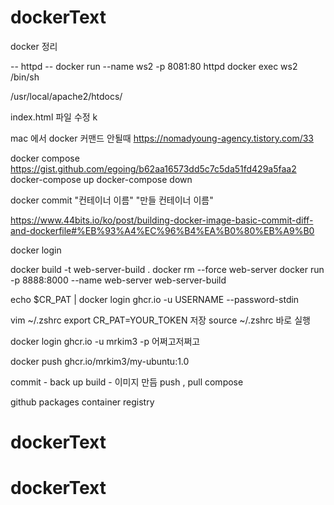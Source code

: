 # dockerText

docker 정리

-- httpd --
docker run --name ws2 -p 8081:80 httpd
docker exec ws2 /bin/sh

/usr/local/apache2/htdocs/

index.html 파일 수정 k

mac 에서 docker 커맨드 안될때 
https://nomadyoung-agency.tistory.com/33

docker compose
https://gist.github.com/egoing/b62aa16573dd5c7c5da51fd429a5faa2
docker-compose up
docker-compose down

docker commit "컨테이너 이름" "만들 컨테이너 이름"

https://www.44bits.io/ko/post/building-docker-image-basic-commit-diff-and-dockerfile#%EB%93%A4%EC%96%B4%EA%B0%80%EB%A9%B0


docker login

docker build -t web-server-build .
docker rm --force web-server
docker run -p 8888:8000 --name web-server web-server-build


echo $CR_PAT | docker login ghcr.io -u USERNAME --password-stdin

vim ~/.zshrc 
export CR_PAT=YOUR_TOKEN 저장 
source ~/.zshrc 바로 실행

docker login ghcr.io -u mrkim3 -p 어쩌고저쩌고 

docker push ghcr.io/mrkim3/my-ubuntu:1.0      

commit - back up
build - 이미지 만듬
push , pull
compose



github packages container registry 


# dockerText

# dockerText
